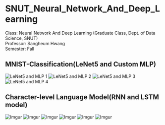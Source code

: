 # SNUT_Neural_Network_And_Deep_Learning

Class: Neural Network And Deep Learning (Graduate Class, Dept. of Data Science, SNUT) \
Professor: Sangheum Hwang \
Semester: Fall 

## MNIST-Classification(LeNet5 and Custom MLP)
![LeNet5 and MLP 1](https://i.imgur.com/GVw5Xs7.png)
![LeNet5 and MLP 2](https://i.imgur.com/flfN5DP.png)
![LeNet5 and MLP 3](https://i.imgur.com/cCu3yUQ.png)
![LeNet5 and MLP 4](https://i.imgur.com/zPNJviI.png)

## Character-level Language Model(RNN and LSTM model)
![Imgur](https://i.imgur.com/PEHMJRW.png)
![Imgur](https://i.imgur.com/JhbDUbS.png)
![Imgur](https://i.imgur.com/FQAYSiy.png)
![Imgur](https://i.imgur.com/OHVD3gl.png)
![Imgur](https://i.imgur.com/4jgNjhW.png)
![Imgur](https://i.imgur.com/RLLYBCr.png)
